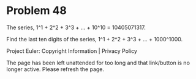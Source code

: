 #   Problem 48

   The series, 1^1 + 2^2 + 3^3 + ... + 10^10 = 10405071317.

   Find the last ten digits of the series, 1^1 + 2^2 + 3^3 + ... + 1000^1000.

   Project Euler: Copyright Information | Privacy Policy

   The page has been left unattended for too long and that link/button is no
   longer active. Please refresh the page.
